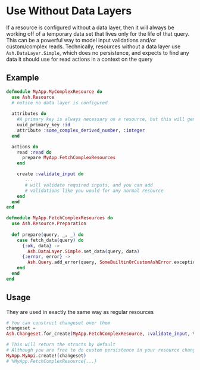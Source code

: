 # Use Without Data Layers

If a resource is configured without a data layer, then it will always be working off of a temporary data set that lives only for the life of that query. This can be a powerful way to model input validations and/or custom/complex reads. Technically, resources without a data layer use `Ash.DataLayer.Simple`, which does no persistence, and expects to find any data it should use for read actions in a context on the query

## Example

```elixir
defmodule MyApp.MyComplexResource do
  use Ash.Resource
  # notice no data layer is configured
  
  attributes do
    #A primary key is always necessary on a resource, but this will generate one for you automatically
    uuid_primary_key :id
    attribute :some_complex_derived_number, :integer
  end

  actions do
    read :read do
      prepare MyApp.FetchComplexResources
    end

    create :validate_input do
       ...
       # will validate required inputs, and you can add 
       # validations like you would for any normal resource
    end
  end
end

defmodule MyApp.FetchComplexResources do
  use Ash.Resource.Preparation
 
  def prepare(query, _, _) do
    case fetch_data(query) do
      {:ok, data} ->
        Ash.DataLayer.Simple.set_data(query, data)
      {:error, error} ->
        Ash.Query.add_error(query, SomeBuiltinOrCustomAshError.exception(...))
    end
  end
end
```

## Usage

They are used in exactly the same way as regular resources

```elixir
# You can construct changeset over them
changeset =
Ash.Changeset.for_create(MyApp.FetchComplexResource, :validate_input, %{})

# This will return the structs by default
# Although you are free to do custom persistence in your resource changes
MyApp.MyApi.create!(changeset)
# %MyApp.FetchComplexResource{...}
```
